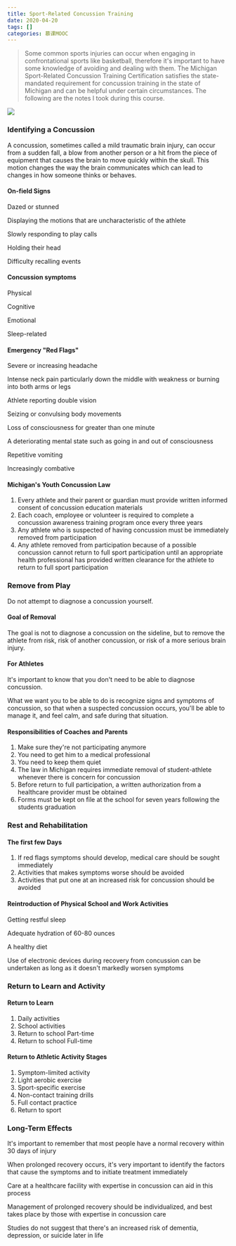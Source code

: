 ```yaml
---
title: Sport-Related Concussion Training
date: 2020-04-20
tags: []
categories: 慕课MOOC
---
```


> Some common sports injuries can occur when engaging in confrontational sports like basketball, therefore it's important to have some knowledge of avoiding and dealing with them. The Michigan Sport-Related Concussion Training Certification satisfies the state-mandated requirement for concussion training in the state of Michigan and can be helpful under certain circumstances. The following are the notes I took during this course.

<!--more-->

![](https://blog.zhuangzhihao.top/img/michigan-sport-related-concussion-training-certificate.png)

### Identifying a Concussion

A concussion, sometimes called a mild traumatic brain injury, can occur from a sudden fall, a blow from another person or a hit from the piece of equipment that causes the brain to move quickly within the skull. This motion changes the way the brain communicates which can lead to changes in how someone thinks or behaves.

#### On-field Signs

Dazed or stunned

Displaying the motions that are uncharacteristic of the athlete

Slowly responding to play calls

Holding their head

Difficulty recalling events

#### Concussion symptoms

Physical

Cognitive

Emotional

Sleep-related

#### Emergency "Red Flags"

Severe or increasing headache

Intense neck pain particularly down the middle with weakness or burning into both arms or legs

Athlete reporting double vision

Seizing or convulsing body movements

Loss of consciousness for greater than one minute

A deteriorating mental state such as going in and out of consciousness

Repetitive vomiting

Increasingly combative

#### Michigan's Youth Concussion Law

1. Every athlete and their parent or guardian must provide written informed consent of concussion education materials
2. Each coach, employee or volunteer is required to complete a concussion awareness training program once every three years
3. Any athlete who is suspected of having concussion must be immediately removed from participation
4. Any athlete removed from participation because of a possible concussion cannot return to full sport participation until an appropriate health professional has provided written clearance for the athlete to return to full sport participation

### Remove from Play

Do not attempt to diagnose a concussion yourself.

#### Goal of Removal

The goal is not to diagnose a concussion on the sideline, but to remove the athlete from risk, risk of another concussion, or risk of a more serious brain injury.

#### For Athletes

It's important to know that you don't need to be able to diagnose concussion.

What we want you to be able to do is recognize signs and symptoms of concussion, so that when a suspected concussion occurs, you'll be able to manage it, and feel calm, and safe during that situation.

#### Responsibilities of Coaches and Parents

1. Make sure they're not participating anymore
2. You need to get him to a medical professional
3. You need to keep them quiet
4. The law in Michigan requires immediate removal of student-athlete whenever there is concern for concussion
5. Before return to full participation, a written authorization from a healthcare provider must be obtained
6. Forms must be kept on file at the school for seven years following the students graduation

### Rest and Rehabilitation

#### The first few Days

1. If red flags symptoms should develop, medical care should be sought immediately
2. Activities that makes symptoms worse should be avoided
3. Activities that put one at an increased risk for concussion should be avoided

#### Reintroduction of Physical School and Work Activities

Getting restful sleep

Adequate hydration of 60-80 ounces

A healthy diet

Use of electronic devices during recovery from concussion can be undertaken as long as it doesn't markedly worsen symptoms

### Return to Learn and Activity

#### Return to Learn

1. Daily activities
2. School activities
3. Return to school Part-time
4. Return to school Full-time

#### Return to Athletic Activity Stages

1. Symptom-limited activity
2. Light aerobic exercise
3. Sport-specific exercise
4. Non-contact training drills
5. Full contact practice
6. Return to sport

### Long-Term Effects

It's important to remember that most people have a normal recovery within 30 days of injury

When prolonged recovery occurs, it's very important to identify the factors that cause the symptoms and to initiate treatment immediately

Care at a healthcare facility with expertise in concussion can aid in this process

Management of prolonged recovery should be individualized, and best takes place by those with expertise in concussion care

Studies do not suggest that there's an increased risk of dementia, depression, or suicide later in life

